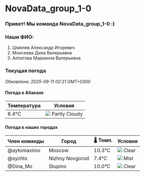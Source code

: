# NovaData_group_1-0
### Привет! Мы команда NovaData_group_1-0 :)

### Наши ФИО:
1. Шмелев Александр Игоревич
2. Моисеева Дина Валерьевна
3. Алпатова Марианна Валерьевна

### Текущая погода
<!-- WEATHER:START -->
_Обновлено: 2025-09-11 02:21 GMT+0300_

#### Погода в Абакане

| Температура | Условия |
|-------------|----------|
| 8.4°C     | ![](https://cdn.weatherapi.com/weather/64x64/day/116.png) Partly Cloudy |

#### Погода в наших городах

| Член команды  | Город               | 🌡️ Темп.  | Условия          |
|---------------|---------------------|-----------|--------------------|
| @aytomaximo    | Moscow              |   10.3°C | ![](https://cdn.weatherapi.com/weather/64x64/night/113.png) Clear        |
| @sychtx        | Nizhny Novgorod     |    7.4°C | ![](https://cdn.weatherapi.com/weather/64x64/night/143.png) Mist         |
| @Dina_Mo       | Stupino             |   10.0°C | ![](https://cdn.weatherapi.com/weather/64x64/night/113.png) Clear        |

<!-- WEATHER:END -->
